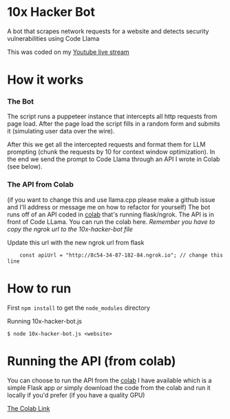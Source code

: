 # 10x Hacker Bot
A bot that scrapes network requests for a website and detects security vulnerabilities using Code Llama

This was coded on my [Youtube live stream](https://www.youtube.com/watch?v=ihVBFnOii0g&t=6s) 

# How it works
### The Bot
The script runs a puppeteer instance that intercepts all http requests from page load. After the page load the script fills in a random form and submits it (simulating user data over the wire). 

After this we get all the intercepted requests and format them for LLM prompting (chunk the requests by 10 for context window optimization). In the end we send the prompt to Code Llama through an API I wrote in Colab (see below).

### The API from Colab
(if you want to change this and use llama.cpp please make a github issue and I'll address or message me on how to refactor for yourself)
The bot runs off of an API coded in [colab](https://colab.research.google.com/drive/1dkN1R8OkHfWHnDh7KucdXYuDMw4o96Td?usp=sharing) that's running flask/ngrok. The API is in front of Code LLama. You can run the colab here. *Remember you have to copy the ngrok url to the 10x-hacker-bot file*

Update this url with the new ngrok url from flask
```
	const apiUrl = "http://8c54-34-87-182-84.ngrok.io"; // change this line
```

# How to run
First `npm install` to get the `node_modules` directory

Running 10x-hacker-bot.js
```
$ node 10x-hacker-bot.js <website>
```

# Running the API (from colab)
You can choose to run the API from the [colab](https://colab.research.google.com/drive/1dkN1R8OkHfWHnDh7KucdXYuDMw4o96Td?usp=sharing) I have available which is a simple Flask app *or* simply download the code from the colab and run it locally if you'd prefer (if you have a quality GPU)

[The Colab Link](https://colab.research.google.com/drive/1dkN1R8OkHfWHnDh7KucdXYuDMw4o96Td?usp=sharing)